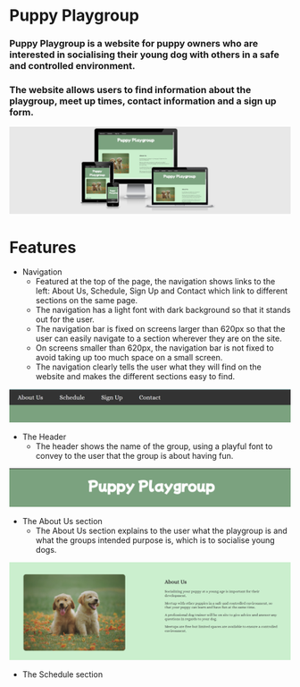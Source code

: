 # Puppy Playgroup

### Puppy Playgroup is a website for puppy owners who are interested in socialising their young dog with others in a safe and controlled environment.

### The website allows users to find information about the playgroup, meet up times, contact information and a sign up form.

<img src="assets/images/Screenshot (9).png">

# Features

* Navigation
  * Featured at the top of the page, the navigation shows links to the left: About Us, Schedule, Sign Up and Contact which link to different sections on the same page.
  * The navigation has a light font with dark background so that it stands out for the user.
  * The navigation bar is fixed on screens larger than 620px so that the user can easily navigate to a section wherever they are on the site.
  * On screens smaller than 620px, the navigation bar is not fixed to avoid taking up too much space on a small screen.
  * The navigation clearly tells the user what they will find on the website and makes the different sections easy to find.

<img src="assets/images/Screenshot (1).png">

* The Header
  * The header shows the name of the group, using a playful font to convey to the user that the group is about having fun.

<img src="assets/images/Screenshot (17).png">

* The About Us section
  * The About Us section explains to the user what the playgroup is and what the groups intended purpose is, which is to socialise young dogs.

<img src="assets/images/Screenshot (18).png">

* The Schedule section